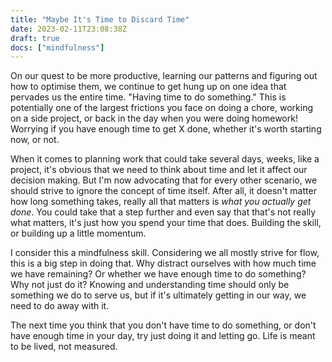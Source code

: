 ```yaml
---
title: "Maybe It's Time to Discard Time"
date: 2023-02-11T23:08:38Z
draft: true
docs: ["mindfulness"]
---
```


On our quest to be more productive, learning our patterns and figuring out how to optimise them, we continue to get hung up on one idea that pervades us the entire time. "Having time to do something." This is potentially one of the largest frictions you face on doing a chore, working on a side project, or back in the day when you were doing homework! Worrying if you have enough time to get X done, whether it's worth starting now, or not.

When it comes to planning work that could take several days, weeks, like a project, it's obvious that we need to think about time and let it affect our decision making. But I'm now advocating that for every other scenario, we should strive to ignore the concept of time itself. After all, it doesn't matter how long something takes, really all that matters is *what you actually get done*. You could take that a step further and even say that that's not really what matters, it's just how you spend your time that does. Building the skill, or building up a little momentum.

I consider this a mindfulness skill. Considering we all mostly strive for flow, this is a big step in doing that. Why distract ourselves with how much time we have remaining? Or whether we have enough time to do something? Why not just do it? Knowing and understanding time should only be something we do to serve us, but if it's ultimately getting in our way, we need to do away with it.

The next time you think that you don't have time to do something, or don't have enough time in your day, try just doing it and letting go. Life is meant to be lived, not measured.
